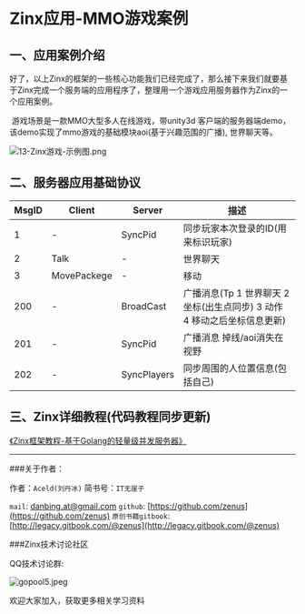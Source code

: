 # Zinx应用-MMO游戏案例

## 一、应用案例介绍

​	好了，以上Zinx的框架的一些核心功能我们已经完成了，那么接下来我们就要基于Zinx完成一个服务端的应用程序了，整理用一个游戏应用服务器作为Zinx的一个应用案例。

​	游戏场景是一款MMO大型多人在线游戏，带unity3d 客户端的服务器端demo，该demo实现了mmo游戏的基础模块aoi(基于兴趣范围的广播), 世界聊天等。

![13-Zinx游戏-示例图.png](https://upload-images.jianshu.io/upload_images/11093205-593bb6246327e900.png?imageMogr2/auto-orient/strip%7CimageView2/2/w/1240)

## 二、服务器应用基础协议

| MsgID | Client      | Server      | 描述                                                         |
| ----- | ----------- | ----------- | ------------------------------------------------------------ |
| 1     | -           | SyncPid     | 同步玩家本次登录的ID(用来标识玩家)                           |
| 2     | Talk        | -           | 世界聊天                                                     |
| 3     | MovePackege | -           | 移动                                                         |
| 200   | -           | BroadCast   | 广播消息(Tp 1 世界聊天 2 坐标(出生点同步) 3 动作 4 移动之后坐标信息更新) |
| 201   | -           | SyncPid     | 广播消息 掉线/aoi消失在视野                                  |
| 202   | -           | SyncPlayers | 同步周围的人位置信息(包括自己)                               |


## 三、Zinx详细教程(代码教程同步更新)
[《Zinx框架教程-基于Golang的轻量级并发服务器》](https://www.jianshu.com/p/23d07c0a28e5)

---
###关于作者：

作者：`Aceld(刘丹冰)`
简书号：`IT无崖子`

`mail`:
[danbing.at@gmail.com](mailto:danbing.at@gmail.com)
`github`:
[https://github.com/zenus](https://github.com/zenus)
`原创书籍gitbook`:
[http://legacy.gitbook.com/@zenus](http://legacy.gitbook.com/@zenus)

###Zinx技术讨论社区

QQ技术讨论群:

![gopool5.jpeg](https://upload-images.jianshu.io/upload_images/11093205-6cdfd381e8ffa127.jpeg?imageMogr2/auto-orient/strip%7CimageView2/2/w/1240)

欢迎大家加入，获取更多相关学习资料
